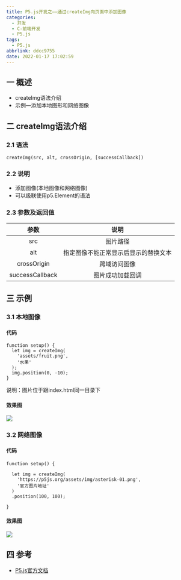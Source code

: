 ```yaml
---
title: P5.js开发之——通过createImg向页面中添加图像
categories:
  - 开发
  - C-前端开发
  - P5.js
tags:
  - P5.js
abbrlink: ddcc9755
date: 2022-01-17 17:02:59
---
```

## 一 概述

* createImg语法介绍
* 示例—添加本地图形和网络图像

<!--more-->

## 二 createImg语法介绍

### 2.1 语法

```
createImg(src, alt, crossOrigin, [successCallback])
```

### 2.2 说明

* 添加图像(本地图像和网络图像)
* 可以级联使用p5.Element的语法

### 2.3 参数及返回值

|      参数       |                 说明                 |
| :-------------: | :----------------------------------: |
|       src       |               图片路径               |
|       alt       | 指定图像不能正常显示后显示的替换文本 |
|   crossOrigin   |             跨域访问图像             |
| successCallback |           图片成功加载回调           |

## 三 示例

### 3.1 本地图像

#### 代码

```
function setup() {
  let img = createImg(
    'assets/fruit.png',
    '水果'
  );
  img.position(0, -10);
}
```

说明：图片位于跟index.html同一目录下

#### 效果图

![][1]

### 3.2 网络图像

#### 代码

```
function setup() {

  let img = createImg(
    'https://p5js.org/assets/img/asterisk-01.png',
    '官方图片地址'
  )
  .position(100, 100);

}
```

#### 效果图
![][2]

## 四 参考

* [P5.js官方文档](https://p5js.org/zh-Hans/reference/#/p5/createImg)


[1]:https://fastly.jsdelivr.net/gh/PGzxc/CDN@master/blog-p5js/p5js-createimg-img-local.png
[2]:https://fastly.jsdelivr.net/gh/PGzxc/CDN@master/blog-p5js/p5js-createimg-img-network.png